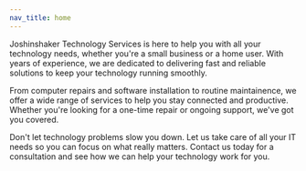 ```yaml
---
nav_title: home
---
```


Joshinshaker Technology Services is here to help you with all your technology needs, whether you're a small business or a home user. With years of experience, we are dedicated to delivering fast and reliable solutions to keep your technology running smoothly.

From computer repairs and software installation to routine maintainence, we offer a wide range of services to help you stay connected and productive. Whether you're looking for a one-time repair or ongoing support, we've got you covered.

Don't let technology problems slow you down. Let us take care of all your IT needs so you can focus on what really matters. Contact us today for a consultation and see how we can help your technology work for you.
